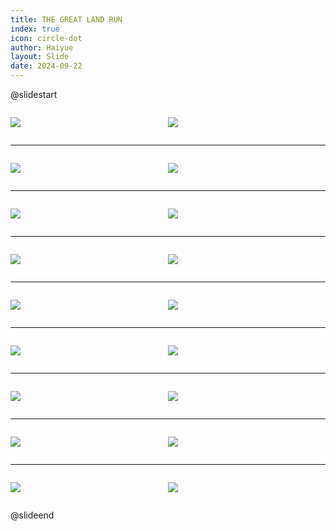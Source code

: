 ```yaml
---
title: THE GREAT LAND RUN
index: true
icon: circle-dot
author: Haiyue
layout: Slide
date: 2024-09-22
---
```

 
@slidestart

<div style="display:flex">
<div style="flex:1">

![](https://raw.githubusercontent.com/yclord/reading/refs/heads/master/english/Level-O/THE%20GREAT%20LAND%20RUN/001.webp)
</div>
<div style="flex:1">

![](https://raw.githubusercontent.com/yclord/reading/refs/heads/master/english/Level-O/THE%20GREAT%20LAND%20RUN/002.webp)
</div>
</div>

---

<div style="display:flex">
<div style="flex:1">

![](https://raw.githubusercontent.com/yclord/reading/refs/heads/master/english/Level-O/THE%20GREAT%20LAND%20RUN/003.webp)
</div>
<div style="flex:1">

![](https://raw.githubusercontent.com/yclord/reading/refs/heads/master/english/Level-O/THE%20GREAT%20LAND%20RUN/004.webp)
</div>
</div>

---

<div style="display:flex">
<div style="flex:1">

![](https://raw.githubusercontent.com/yclord/reading/refs/heads/master/english/Level-O/THE%20GREAT%20LAND%20RUN/005.webp)
</div>
<div style="flex:1">

![](https://raw.githubusercontent.com/yclord/reading/refs/heads/master/english/Level-O/THE%20GREAT%20LAND%20RUN/006.webp)
</div>
</div>

---

<div style="display:flex">
<div style="flex:1">

![](https://raw.githubusercontent.com/yclord/reading/refs/heads/master/english/Level-O/THE%20GREAT%20LAND%20RUN/007.webp)
</div>
<div style="flex:1">

![](https://raw.githubusercontent.com/yclord/reading/refs/heads/master/english/Level-O/THE%20GREAT%20LAND%20RUN/008.webp)
</div>
</div>

---

<div style="display:flex">
<div style="flex:1">

![](https://raw.githubusercontent.com/yclord/reading/refs/heads/master/english/Level-O/THE%20GREAT%20LAND%20RUN/009.webp)
</div>
<div style="flex:1">

![](https://raw.githubusercontent.com/yclord/reading/refs/heads/master/english/Level-O/THE%20GREAT%20LAND%20RUN/010.webp)
</div>
</div>

---

<div style="display:flex">
<div style="flex:1">

![](https://raw.githubusercontent.com/yclord/reading/refs/heads/master/english/Level-O/THE%20GREAT%20LAND%20RUN/011.webp)
</div>
<div style="flex:1">

![](https://raw.githubusercontent.com/yclord/reading/refs/heads/master/english/Level-O/THE%20GREAT%20LAND%20RUN/012.webp)
</div>
</div>

---

<div style="display:flex">
<div style="flex:1">

![](https://raw.githubusercontent.com/yclord/reading/refs/heads/master/english/Level-O/THE%20GREAT%20LAND%20RUN/013.webp)
</div>
<div style="flex:1">

![](https://raw.githubusercontent.com/yclord/reading/refs/heads/master/english/Level-O/THE%20GREAT%20LAND%20RUN/014.webp)
</div>
</div>

---

<div style="display:flex">
<div style="flex:1">

![](https://raw.githubusercontent.com/yclord/reading/refs/heads/master/english/Level-O/THE%20GREAT%20LAND%20RUN/015.webp)
</div>
<div style="flex:1">

![](https://raw.githubusercontent.com/yclord/reading/refs/heads/master/english/Level-O/THE%20GREAT%20LAND%20RUN/016.webp)
</div>
</div>

---

<div style="display:flex">
<div style="flex:1">

![](https://raw.githubusercontent.com/yclord/reading/refs/heads/master/english/Level-O/THE%20GREAT%20LAND%20RUN/017.webp)
</div>
<div style="flex:1">

![](https://raw.githubusercontent.com/yclord/reading/refs/heads/master/english/Level-O/THE%20GREAT%20LAND%20RUN/018.webp)
</div>
</div>

@slideend